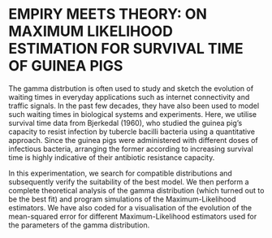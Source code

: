# EMPIRY MEETS THEORY: ON MAXIMUM LIKELIHOOD ESTIMATION FOR SURVIVAL TIME OF GUINEA PIGS
The gamma distrbution is often used to study and sketch the evolution of waiting times in everyday applications such as internet connectivity and traffic signals. In the past few decades, they have also been used to model such waiting times in biological systems and experiments. Here, we utilise survival time data from Bjerkedal (1960), who studied the guinea pig’s capacity to resist infection by tubercle bacilli bacteria using a quantitative approach. Since the guinea pigs were administered with different doses of infectious bacteria, arranging the former according to increasing survival time is highly indicative of their antibiotic resistance capacity.

In this experimentation, we search for compatible distributions and subsequently verify the suitability of the best model. We then perform a complete theoretical analysis of the gamma distribution (which turned out to be the best fit) and program simulations of the Maximum-Likelihood estimators. We have also coded for a visualisation of the evolution of the mean-squared error for different Maximum-Likelihood estimators used for the parameters of the gamma distribution.
